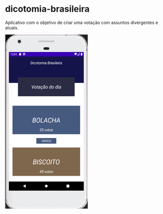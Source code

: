 # dicotomia-brasileira

Aplicativo com o objetivo de criar uma votação com assuntos divergentes e atuais.

<img src="img/sample.png"  width="270" height="570">
